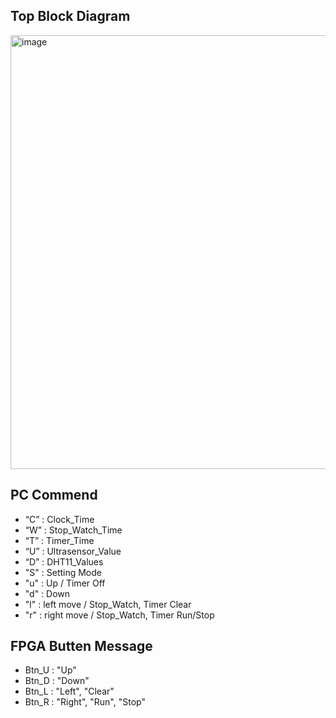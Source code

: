 ## Top Block Diagram
<img width="1673" height="694" alt="image" src="https://github.com/user-attachments/assets/7bd572c3-f4db-447c-9e30-a19ed19110b0" />


## PC Commend
- “C”	: Clock_Time
- “W”	: Stop_Watch_Time
- “T” : Timer_Time
- “U” : Ultrasensor_Value
- “D”	: DHT11_Values
- "S" : Setting Mode
- "u" : Up / Timer Off
- "d" : Down
- "l" : left move / Stop_Watch, Timer Clear
- "r" : right move / Stop_Watch, Timer Run/Stop

## FPGA Butten Message
- Btn_U : "Up"
- Btn_D : "Down"
- Btn_L : "Left", "Clear"
- Btn_R : "Right", "Run", "Stop"
